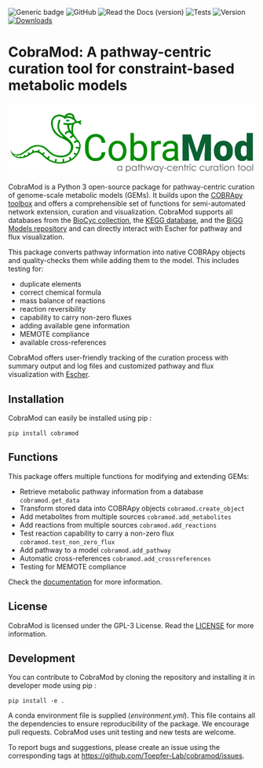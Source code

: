 ![Generic badge](https://img.shields.io/badge/python-3.7%20%7C%203.8%20%7C%203.9%20%7C%203.10-blue)
![GitHub](https://img.shields.io/github/license/Toepfer-Lab/cobramod)
![Read the Docs (version)](https://img.shields.io/readthedocs/cobramod/latest)
![Tests](https://img.shields.io/github/workflow/status/Toepfer-Lab/cobramod/Test%20build%20and%20publish%20Cobramod%20to%20PyPI?label=tests)
![Version](https://img.shields.io/pypi/v/cobramod?label=version)
[![Downloads](https://pepy.tech/badge/cobramod)](https://pepy.tech/project/cobramod)


CobraMod: A pathway-centric curation tool for constraint-based metabolic models
===============================================================================

![image](https://raw.githubusercontent.com/Toepfer-Lab/cobramod/master/docs/source/img/logo.png)

CobraMod is a Python 3 open-source package for pathway-centric curation
of genome-scale metabolic models (GEMs). It builds upon the [COBRApy
toolbox](https://opencobra.github.io/cobrapy/) and offers a
comprehensible set of functions for semi-automated network extension,
curation and visualization. CobraMod supports all databases from the
[BioCyc collection](https://biocyc.org/), the [KEGG
database](https://www.genome.jp/kegg/), and the [BiGG Models
repository](http://bigg.ucsd.edu/) and can directly interact with Escher
for pathway and flux visualization.

This package converts pathway information into native COBRApy objects
and quality-checks them while adding them to the model. This includes
testing for:

-   duplicate elements
-   correct chemical formula
-   mass balance of reactions
-   reaction reversibility
-   capability to carry non-zero fluxes
-   adding available gene information
-   MEMOTE compliance
-   available cross-references

CobraMod offers user-friendly tracking of the curation process with
summary output and log files and customized pathway and flux
visualization with [Escher](https://escher.github.io/).

Installation
------------

CobraMod can easily be installed using pip :

    pip install cobramod

Functions
---------

This package offers multiple functions for modifying and extending GEMs:

-   Retrieve metabolic pathway information from a database
    `cobramod.get_data`
-   Transform stored data into COBRApy objects `cobramod.create_object`
-   Add metabolites from multiple sources `cobramod.add_metabolites`
-   Add reactions from multiple sources `cobramod.add_reactions`
-   Test reaction capability to carry a non-zero flux
    `cobramod.test_non_zero_flux`
-   Add pathway to a model `cobramod.add_pathway`
-   Automatic cross-references `cobramod.add_crossreferences`
-   Testing for MEMOTE compliance

Check the [documentation](https://cobramod.readthedocs.io/) for more
information.

License
-------

CobraMod is licensed under the GPL-3 License. Read the
[LICENSE](https://github.com/Toepfer-Lab/cobramod/blob/master/LICENSE)
for more information.

Development
-----------

You can contribute to CobraMod by cloning the repository and installing
it in developer mode using pip :

    pip install -e .

A conda environment file is supplied (*environment.yml*). This file
contains all the dependencies to ensure reproducibility of the package.
We encourage pull requests. CobraMod uses unit testing and new tests are
welcome.

To report bugs and suggestions, please create an issue using the
corresponding tags at <https://github.com/Toepfer-Lab/cobramod/issues>.
